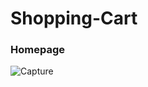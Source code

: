 # Shopping-Cart


### Homepage

![Capture](https://user-images.githubusercontent.com/47879866/83668895-5845f280-a5ee-11ea-9959-d69d889e1a5b.PNG)
